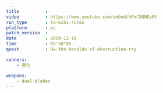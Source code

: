 ```yaml
---
title          :
video          : https://www.youtube.com/embed/hFxC5NNEvRY
run_type       : ta-wiki-rules
platform       : pc
patch_version  : 
date           : 2019-12-16
time           : 05'50"85
quest          : 9★-the-heralds-of-destruction-cry

runners:
    - 黒化

weapons:
    - dual-blades
---
```

